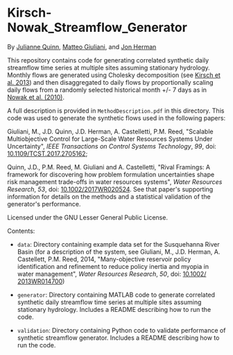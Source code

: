# Kirsch-Nowak_Streamflow_Generator

By [Julianne Quinn](https://reed.cee.cornell.edu/index.php/Julianne_Quinn), [Matteo Giuliani](http://giuliani.faculty.polimi.it), and [Jon Herman](https://faculty.engineering.ucdavis.edu/herman/)

This repository contains code for generating correlated synthetic daily streamflow time series at multiple sites assuming stationary hydrology. Monthly flows are generated using Cholesky decomposition (see [Kirsch et al. 2013](http://ascelibrary.org/doi/abs/10.1061/(ASCE)WR.1943-5452.0000287)) and then disaggregated to daily flows by proportionally scaling daily flows from a randomly selected historical month +/- 7 days as in [Nowak et al. (2010)](http://onlinelibrary.wiley.com/doi/10.1029/2009WR008530/full).

A full description is provided in `MethodDescription.pdf` in this directory. This code was used to generate the synthetic flows used in the following papers:  
  
Giuliani, M., J.D. Quinn, J.D. Herman, A. Castelletti, P.M. Reed, "Scalable Multiobjective Control for Large-Scale Water Resources Systems Under Uncertainty", *IEEE Transactions on Control Systems Technology*, *99*, doi: [10.1109/TCST.2017.2705162](http://ieeexplore.ieee.org/document/7959085/);  
  
Quinn, J.D., P.M. Reed, M. Giuliani and A. Castelletti, "Rival Framings: A framework for discovering how problem formulation uncertainties shape risk management trade-offs in water resources systems", *Water Resources Research*, *53*, doi: [10.1002/2017WR020524](http://onlinelibrary.wiley.com/doi/10.1002/2017WR020524/abstract). See that paper's supporting information for details on the methods and a statistical validation of the generator's performance.

Licensed under the GNU Lesser General Public License.

Contents:

* `data`: Directory containing example data set for the Susquehanna River Basin (for a description of the system, see Giuliani, M., J.D. Herman, A. Castellett, P.M. Reed, 2014, "Many-objective reservoir policy identification and refinement to reduce policy inertia and myopia in water management", *Water Resources Research*, *50*, doi: [10.1002/ 2013WR014700](http://onlinelibrary.wiley.com/doi/10.1002/2013WR014700/full))

* `generator`: Directory containing MATLAB code to generate correlated synthetic daily streamflow time series at multiple sites assuming stationary hydrology. Includes a README describing how to run the code.

* `validation`: Directory containing Python code to validate performance of synthetic streamflow generator. Includes a README describing how to run the code.
